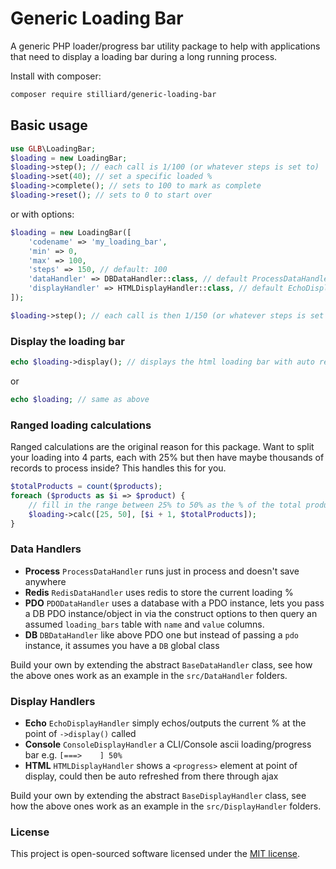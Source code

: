 # Generic Loading Bar

A generic PHP loader/progress bar utility package to help with applications that need to display a loading bar during a long running process.

Install with composer:
```bash
composer require stilliard/generic-loading-bar
```

## Basic usage

```php
use GLB\LoadingBar;
$loading = new LoadingBar;
$loading->step(); // each call is 1/100 (or whatever steps is set to)
$loading->set(40); // set a specific loaded %
$loading->complete(); // sets to 100 to mark as complete
$loading->reset(); // sets to 0 to start over
```

or with options:
```php
$loading = new LoadingBar([
    'codename' => 'my_loading_bar',
    'min' => 0,
    'max' => 100,
    'steps' => 150, // default: 100
    'dataHandler' => DBDataHandler::class, // default ProcessDataHandler
    'displayHandler' => HTMLDisplayHandler::class, // default EchoDisplayHandler
]);
```
```php
$loading->step(); // each call is then 1/150 (or whatever steps is set to)
```

### Display the loading bar

```php
echo $loading->display(); // displays the html loading bar with auto refresh
```
or
```php
echo $loading; // same as above
```

### Ranged loading calculations

Ranged calculations are the original reason for this package.
Want to split your loading into 4 parts, each with 25% but then have maybe thousands of records to process inside? This handles this for you.

```php
$totalProducts = count($products);
foreach ($products as $i => $product) {
    // fill in the range between 25% to 50% as the % of the total products handled so far. [index, total]
    $loading->calc([25, 50], [$i + 1, $totalProducts]);
}
```

### Data Handlers

- **Process** `ProcessDataHandler` runs just in process and doesn't save anywhere
- **Redis** `RedisDataHandler` uses redis to store the current loading % 
- **PDO** `PDODataHandler` uses a database with a PDO instance, lets you pass a DB PDO instance/object in via the construct options to then query an assumed `loading_bars` table with `name` and `value` columns.
- **DB** `DBDataHandler` like above PDO one but instead of passing a `pdo` instance, it assumes you have a `DB` global class

Build your own by extending the abstract `BaseDataHandler` class, see how the above ones work as an example in the `src/DataHandler` folders.

### Display Handlers

- **Echo** `EchoDisplayHandler` simply echos/outputs the current % at the point of `->display()` called
- **Console** `ConsoleDisplayHandler` a CLI/Console ascii loading/progress bar e.g. `[===>    ] 50%`
- **HTML** `HTMLDisplayHandler` shows a `<progress>` element at point of display, could then be auto refreshed from there through ajax

Build your own by extending the abstract `BaseDisplayHandler` class, see how the above ones work as an example in the `src/DisplayHandler` folders.

### License

This project is open-sourced software licensed under the [MIT license](https://opensource.org/license/mit/).
